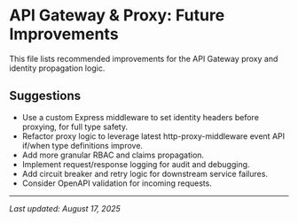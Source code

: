# API Gateway & Proxy: Future Improvements

This file lists recommended improvements for the API Gateway proxy and identity propagation logic.

## Suggestions
- Use a custom Express middleware to set identity headers before proxying, for full type safety.
- Refactor proxy logic to leverage latest http-proxy-middleware event API if/when type definitions improve.
- Add more granular RBAC and claims propagation.
- Implement request/response logging for audit and debugging.
- Add circuit breaker and retry logic for downstream service failures.
- Consider OpenAPI validation for incoming requests.

---
_Last updated: August 17, 2025_
